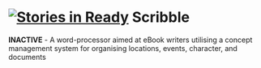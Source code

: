 [![Stories in Ready](https://badge.waffle.io/BitResolution/Scribble.png?label=ready&title=Ready)](https://waffle.io/BitResolution/Scribble)
Scribble
========

**INACTIVE** - A word-processor aimed at eBook writers utilising a concept management system for organising locations, events, character, and documents
